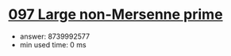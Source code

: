[097 Large non-Mersenne prime](http://projecteuler.net/problem=97)
========================

- answer: 8739992577 
- min used time: 0 ms

